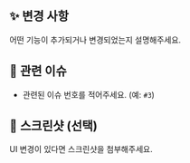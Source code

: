## ✨ 변경 사항

어떤 기능이 추가되거나 변경되었는지 설명해주세요.

## 🔗 관련 이슈

- 관련된 이슈 번호를 적어주세요. (예: `#3`)

## 📸 스크린샷 (선택)

UI 변경이 있다면 스크린샷을 첨부해주세요.

